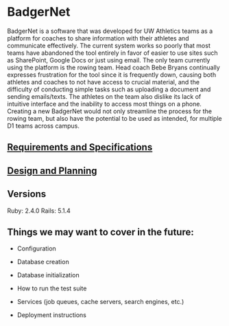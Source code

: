 # BadgerNet

BadgerNet is a software that was developed for UW Athletics teams as a platform for coaches
to share information with their athletes and communicate effectively. The current system
works so poorly that most teams have abandoned the tool entirely in favor of easier to use sites
such as SharePoint, Google Docs or just using email. The only team currently using the platform
is the rowing team. Head coach Bebe Bryans continually expresses frustration for the tool since
it is frequently down, causing both athletes and coaches to not have access to crucial material,
and the difficulty of conducting simple tasks such as uploading a document and sending
emails/texts. The athletes on the team also dislike its lack of intuitive interface and the inability
to access most things on a phone. Creating a new BadgerNet would not only streamline the
process for the rowing team, but also have the potential to be used as intended, for multiple D1
teams across campus.


## [Requirements and Specifications](https://docs.google.com/a/wisc.edu/document/d/1ALu30ucsLwtQVPSXy7TYfbEb5RYqW2TiZ1LBREwukok/edit?usp=sharing)

## [Design and Planning](https://docs.google.com/a/wisc.edu/document/d/1Z0a4z89mLn_SAfXO4p3zN1T6kbIbGHQnuv7N-lqeADE/edit?usp=sharing)

## Versions
Ruby: 2.4.0
Rails: 5.1.4

## Things we may want to cover in the future:

* Configuration

* Database creation

* Database initialization

* How to run the test suite

* Services (job queues, cache servers, search engines, etc.)

* Deployment instructions
